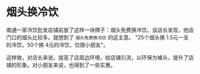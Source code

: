 # 烟头换冷饮
南通一家冷饮批发店铺前放了这样一块牌子：烟头免费换冷饮。该店长发现，他店门口的烟头比较多。就想到了 `烟头免费换冷饮` 的这主意。 "25个烟头换 1.5元一支的冷饮，50个换 4元的冷饮，仅限小朋友"。

这样做，对店长来说，提高了店周边环境，给店铺引流，以环保为噱头，提升了店铺的形象。对小朋友来说，也得到了一些实惠。